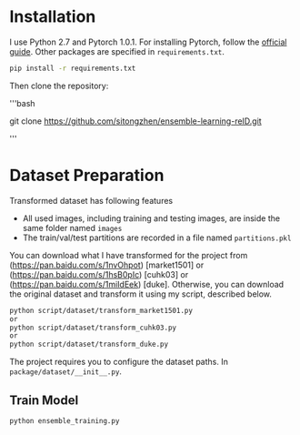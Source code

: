 
# Installation

I use Python 2.7 and Pytorch 1.0.1. For installing Pytorch, follow the [official guide](http://pytorch.org/). Other packages are specified in `requirements.txt`.

```bash
pip install -r requirements.txt
```
Then clone the repository:

'''bash

git clone https://github.com/sitongzhen/ensemble-learning-reID.git

'''

# Dataset Preparation

Transformed dataset has following features
- All used images, including training and testing images, are inside the same folder named `images`
- The train/val/test partitions are recorded in a file named `partitions.pkl`


You can download what I have transformed for the project from (https://pan.baidu.com/s/1nvOhpot) [market1501] or (https://pan.baidu.com/s/1hsB0pIc) [cuhk03] or (https://pan.baidu.com/s/1miIdEek) [duke]. Otherwise, you can download the original dataset and transform it using my script, described below.

```bash
python script/dataset/transform_market1501.py 
or 
python script/dataset/transform_cuhk03.py 
or
python script/dataset/transform_duke.py
```

The project requires you to configure the dataset paths. In `package/dataset/__init__.py`.


## Train Model

```bash
python ensemble_training.py
```

